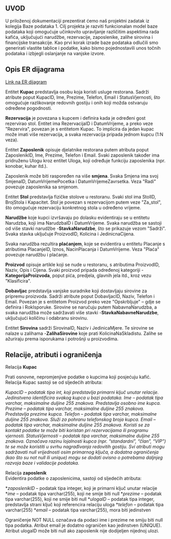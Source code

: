 ## UVOD

U priloženoj dokumentaciji prezentirat ćemo naš projektni zadatak iz kolegija Baze podataka 1. Cilj projekta je razviti funkcionalan model baze podataka koji omogućuje učinkovito upravljanje različitim aspektima rada kafića, uključujući narudžbe, rezervacije, zaposlenike, zalihe sirovina i financijske transakcije. 
Kao prvi korak izrade baze podataka odlučili smo generirati vlastite tablice i podatke, kako bismo pojednostavili unos točnih podataka i izbjegli oslanjanje na vanjske izvore.
## Opis ER dijagrama

[Link na ER dijagram](https://lucid.app/lucidchart/7e3ca596-78ec-4f8d-9e66-618cb6cf1f40/edit?viewport_loc=-2689%2C-743%2C4235%2C1887%2C0_0&invitationId=inv_76bfcfcb-73cd-451d-8128-f57a1b90cb83)

Entitet **Kupac** predstavlja osobu koja koristi usluge restorana. Sadrži atribute poput KupacID, Ime, Prezime, Telefon, Email i StatusVjernosti, što omogućuje razlikovanje redovnih gostiju i onih koji možda ostvaruju određene pogodnosti.

**Rezervacija** je povezana s kupcem i definira kada je određeni gost rezervirao stol. Entitet ima RezervacijaID i DatumVrijeme, a preko veze "Rezervira", povezan je s entitetom Kupac. To implicira da jedan kupac može imati više rezervacija, a svaka rezervacija pripada jednom kupcu (1:N veza).

Entitet **Zaposlenik** opisuje djelatnike restorana putem atributa poput ZaposlenikID, Ime, Prezime, Telefon i Email. Svaki zaposlenik također ima pridruženu Ulogu kroz entitet Uloga, koji određuje funkciju zaposlenika (npr. konobar, kuhar itd.).

Zaposlenik može biti raspoređen na više **smjena**. Svaka Smjena ima svoj SmjenaID, DatumVrijemePocetka i DatumVrijemeZavrsetka. Veza "Radi" povezuje zaposlenika sa smjenom.

Entitet **Stol** predstavlja fizičke stolove u restoranu. Svaki stol ima StolID, BrojStola i Kapacitet. Stol je povezan s rezervacijom putem veze "Za_stol", što omogućuje rezervaciju konkretnog stola u određeno vrijeme.

**Narudžbe** koje kupci izvršavaju po dolasku evidentiraju se u entitetu Narudzba, koji ima NarudzbaID i DatumVrijeme. Svaka narudžba se sastoji od više stavki narudžbe -**StavkaNarudzbe**, što se prikazuje vezom "Sadrži". Svaka stavka uključuje ProizvodID, Kolicina i JedinicnaCijena.

Svaka narudžba rezultira **plaćanjem**, koje se evidentira u entitetu Placanje s atributima PlacanjeID, Iznos, NacinPlacanja i DatumVrijeme. Veza "Plaća" povezuje narudžbu i plaćanje.

**Proizvod** opisuje artikle koji se nude u restoranu, s atributima ProizvodID, Naziv, Opis i Cijena. Svaki proizvod pripada određenoj kategoriji -**KategorijaProizvoda**, poput pića, predjela, glavnih jela itd., kroz vezu "Klasificira".

**Dobavljac** predstavlja vanjske suradnike koji dostavljaju sirovine za pripremu proizvoda. Sadrži atribute poput DobavljacID, Naziv, Telefon i Email. Povezan je s entitetom Proizvod preko veze "Opskrbljuje" – gdje se definira i RokIsporuke. Sirovine se naručuju putem NabavnaNarudzba, a svaka narudžba može sadržavati više stavki -**StavkaNabavneNarudzbe**, uključujući količinu i odabranu sirovinu.

Entitet **Sirovina** sadrži SirovinaID, Naziv i JedinicaMjere. Te sirovine se nalaze u zalihama -**ZalihaSirovine** koje prati KolicinaNaSkladistu. Zalihe se ažuriraju prema isporukama i potrošnji u proizvodima.

## Relacije, atributi i ograničenja


Relacija __Kupac__

Prati osnovne, nepromjenjive podatke o kupcima koji posjećuju kafić. Relacija Kupac sastoji se od sljedećih atributa:

*KupacID – podatak tipa int, koji predstavlja primarni ključ unutar relacije. Jedinstveno identificira svakog kupca u bazi podataka.*
*Ime – podatak tipa varchar, maksimalne duljine 255 znakova. Predstavlja osobno ime kupca.*
*Prezime – podatak tipa varchar, maksimalne duljine 255 znakova. Predstavlja prezime kupca.*
*Telefon – podatak tipa varchar, maksimalne duljine 255 znakova. Služi za pohranu telefonskog broja kupca.*
*Email – podatak tipa varchar, maksimalne duljine 255 znakova. Koristi se za kontakt podatke te može biti koristan pri rezervacijama ili programu vjernosti.*
*StatusVjernosti – podatak tipa varchar, maksimalne duljine 255 znakova. Označava razinu lojalnosti kupca (npr. “standardni”, “član”, “VIP”) te se može koristiti u svrhu nagrađivanja redovitih gostiju.*
*Svi atributi mogu sadržavati null vrijednosti osim primarnog ključa, a dodatna ograničenja (kao što su not null ili unique) mogu se dodati ovisno o potrebama daljnjeg razvoja baze i validacije podataka.*

Relacija **zaposlenik**\
Evidentira podatke o zaposlenicima, sastoji od sljedećih atributa:

**zaposlenikID* – podatak tipa integer, koji je primarni ključ unutar relacije
**ime* – podatak tipa varchar(255), koji ne smije biti null
**prezime* – podatak tipa varchar(255), koji ne smije biti null
**ulogaID* – podatak tipa integer, predstavlja strani ključ koji referencira relaciju uloga
**telefon* – podatak tipa varchar(255)
**email* – podatak tipa varchar(255), mora biti jedinstven

Ograničenje NOT NULL označava da podaci ime i prezime ne smiju biti null tipa podatka. Atribut email je dodatno ograničen kao jedinstven (UNIQUE). Atribut ulogaID može biti null ako zaposlenik nije dodijeljen nijednoj ulozi.

